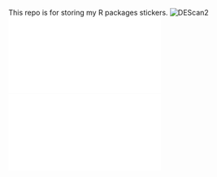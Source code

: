This repo is for storing my R packages stickers.
![DEScan2](DEScan2/DEScan2.png) ![SpatialExperiment](SpatialExperiment.pdf) ![easyreporting](easyreporting.pdf)

